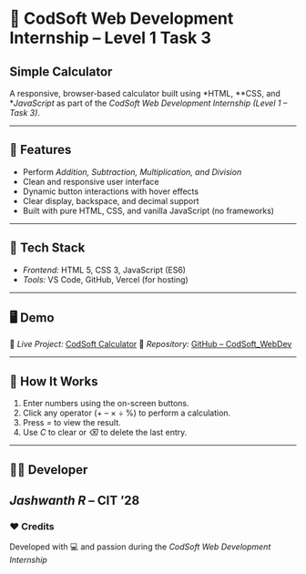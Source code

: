 # 🧮 CodSoft Web Development Internship – Level 1 Task 3  
## Simple Calculator

A responsive, browser-based calculator built using *HTML, **CSS, and **JavaScript* as part of the *CodSoft Web Development Internship (Level 1 – Task 3)*.

---

## 🚀 Features
- Perform *Addition, Subtraction, Multiplication, and Division*
- Clean and responsive user interface
- Dynamic button interactions with hover effects
- Clear display, backspace, and decimal support
- Built with pure HTML, CSS, and vanilla JavaScript (no frameworks)

---

## 🧩 Tech Stack
- *Frontend:* HTML 5, CSS 3, JavaScript (ES6)
- *Tools:* VS Code, GitHub, Vercel (for hosting)

---

## 🖥 Demo
🔗 *Live Project:* [CodSoft Calculator]()
📂 *Repository:* [GitHub – CodSoft_WebDev](https://github.com/jashwanth31779/codsoft_webdev)

---

## 🧠 How It Works
1. Enter numbers using the on-screen buttons.  
2. Click any operator (+ – × ÷ %) to perform a calculation.  
3. Press *=* to view the result.  
4. Use *C* to clear or *⌫* to delete the last entry.
---

## 👨‍💻 Developer
*Jashwanth R* – CIT ’28  
---

### ❤ Credits
Developed with 💻 and passion during the *CodSoft Web Development Internship*